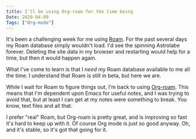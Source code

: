 ```yaml
---
title: I'll be using Org-roam for the time being
Date: 2020-04-09
Tags: ["Org-mode"]
---
```



It's been a challenging week for me using [Roam](https://roamresearch.com). For
the past several days my Roam database simply wouldn't load. I'd see the
spinning Astrolabe forever. Deleting the site data in my browser and restarting
would help for a time, but then it would happen again.

What I've come to learn is that I _need_ my Roam database available to me all
the time. I understand that Roam is still in beta, but here we are.

While I wait for Roam to figure things out, I'm back to using
[Org-roam](https://github.com/jethrokuan/org-roam). This means that I'm
dependent upon Emacs for useful notes, and I was trying to avoid that, but at least I can get at my notes were
something to break. You know, text files and all that.

I prefer "real" Roam, but Org-roam is pretty great, and is improving so fast it's
hard to keep up with it. Of course Org mode is just so good anyway. Oh, and it's
stable, so it's got that going for it.


